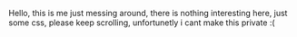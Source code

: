 Hello, this is me just messing around, there is nothing interesting here, just some css, please keep scrolling, unfortunetly i cant make this private :(
